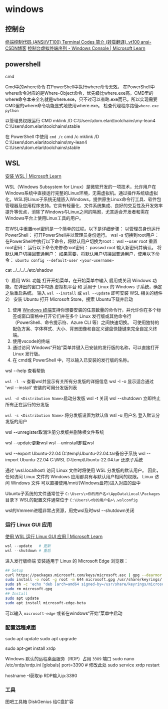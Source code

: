 # windows

## 控制台

[终端控制代码 (ANSI/VT100) Terminal Codes 简介 (转载翻译)_vt100 ansi-CSDN博客](https://blog.csdn.net/NAzi_1911/article/details/120660034)
[控制台虚拟终端序列 - Windows Console | Microsoft Learn](https://learn.microsoft.com/zh-cn/windows/console/console-virtual-terminal-sequences)

## powershell

cmd

Cmd中的where命令
在PowerShell中执行where命令无效。 在PowerShell中where命令对应的是Where-Object命令，优先级比where.exe高。CMD里的where命令本来全名就是where.exe，只不过可以省略.exe而已。所以实现需要CMD里的where命令功能显式地使用where.exe。
检查代理程序路径`where.exe python`

以管理员权限运行 CMD
mklink /D C:\Users\dom\.elan\toolchains\my-lean4 C:\Users\dom\.elan\toolchains\stable

在 PowerShell 中使用 `cmd /c`
cmd /c mklink /D C:\Users\dom\.elan\toolchains\my-lean4 C:\Users\dom\.elan\toolchains\stable

## WSL

[安装 WSL | Microsoft Learn](https://learn.microsoft.com/zh-cn/windows/wsl/install)

WSL（Windows Subsystem for Linux）是微软开发的一项技术，允许用户在Windows系统中直接运行完整的Linux环境，无需虚拟机。通过操作系统级虚拟化，WSL将Linux子系统无缝嵌入Windows，提供原生Linux命令行工具、软件包管理器及应用程序支持。它具有轻量化、文件系统集成、良好的交互性及开发效率提升等优点，消除了Windows与Linux之间的隔阂，尤其适合开发者和需在Windows平台上使用Linux工具的用户。

在WSL中重置root密码是一个简单的过程。以下是详细步骤：
以管理员身份运行PowerShell： 打开PowerShell并以管理员身份运行。
wsl -s
切换到root用户： 在PowerShell中执行以下命令，将默认用户切换为root： wsl --user root
重置root密码： 运行以下命令来修改root密码： passwd root 输入新密码并确认。
将默认用户切换回普通用户： 如果需要，将默认用户切换回普通用户，使用以下命令： `ubuntu config --default-user <your-username>`

cat ../../../../etc/shadow

1）启用 WSL 功能
打开开始菜单，在开始菜单中输入 启用或关闭 Windows 功能，在弹出的窗口中勾选 虚拟机平台 和 适用于 Linux 的 Windows 子系统，确定之后重启系统。
输入 `wsl --install` 或 `wsl --update` 即可安装 WSL 相关的组件
2） 安装 Ubuntu
打开 Microsoft Store，搜索 Ubuntu下载并启动

1. 使用 [Windows 终端](https://learn.microsoft.com/zh-cn/windows/terminal/install)支持你想要安装的任意数量的命令行，并允许你在多个标签或窗口窗格中打开它们并在多个 Linux 发行版或其他命令行（PowerShell、命令提示符、Azure CLI 等）之间快速切换。 可使用独特的配色方案、字体样式、大小、背景图像和自定义键盘快捷键来完全自定义终端。
2. 使用vscode的终端
3. 通过访问 Windows“开始”菜单并键入已安装的发行版的名称，可以直接打开 Linux 发行版。
4. 在 cmd或 PowerShell 中，可以输入已安装的发行版的名称。

wsl --help 查看帮助

`wsl -l -v` 查看wsl并显示有关所有分发版的详细信息
 wsl -l -o 显示适合通过 'wsl --install' 安装的可用分发版列表

`wsl -d <Distribution Name>`启动分发版
wsl -t 关闭
wsl --shutdown 立即终止所有正在运行的分发版
 
 `wsl -s <Distribution Name>` 将分发版设置为默认值
 wsl -u 用户名 登入默认分发版的用户

wsl --unregister取消注册分发版并删除根文件系统

wsl --update更新wsl
wsl --uninstall卸载wsl

wsl --export Ubuntu-22.04 D:\temp\Ubuntu-22.04.tar备份子系统
wsl --import Ubuntu-22.04 C:\WSL D:\temp\Ubuntu-22.04.tar 还原子系统

通过 \\wsl.localhost\ 访问 Linux 文件时将使用 WSL 分发版的默认用户。 因此，任何访问 Linux 文件的 Windows 应用都具有与默认用户相同的权限。
Linux 访问 Windows 文件
可以直接使用/mnt/{Windows盘符}进入对应的盘中

Ubuntu子系统的文件通常位于 `C:\Users\<你的用户名>\AppData\Local\Packages` 目录下
WSL的配置文件通常位于 `C:\Users\<你的用户名>\.wslconfig`

wsl的Vmmem进程非常占资源，用完wsl及时wsl --shutdown关闭

### 运行 Linux GUI 应用

[使用 WSL 运行 Linux GUI 应用 | Microsoft Learn](https://learn.microsoft.com/zh-cn/windows/wsl/tutorials/gui-apps)

```PowerShell
wsl --update   # 更新
wsl --shutdown # 重启
```

进入发行版终端
安装适用于 Linux 的 Microsoft Edge 浏览器：

```bash
## Setup
curl https://packages.microsoft.com/keys/microsoft.asc | gpg --dearmor > microsoft.gpg
sudo install -o root -g root -m 644 microsoft.gpg /usr/share/keyrings/
sudo sh -c 'echo "deb [arch=amd64 signed-by=/usr/share/keyrings/microsoft.gpg] https://packages.microsoft.com/repos/edge stable main" > /etc/apt/sources.list.d/microsoft-edge-beta.list'
sudo rm microsoft.gpg
## Install
sudo apt update
sudo apt install microsoft-edge-beta
```

可以输入 `microsoft-edge` 或者在windows“开始”菜单中启动

### 配置远程桌面

sudo apt update
sudo apt upgrade


sudo apt-get install xrdp

Windows 默认的远程桌面服务（RDP）占用 `3389` 端口
sudo nano /etc/xrdp/xrdp.ini
[globals]
port=3390  # 修改此处
sudo service xrdp restart

hostname -I获取ip
RDP输入ip:3390

### 工具

图吧工具箱
DiskGenius   给C盘扩容
